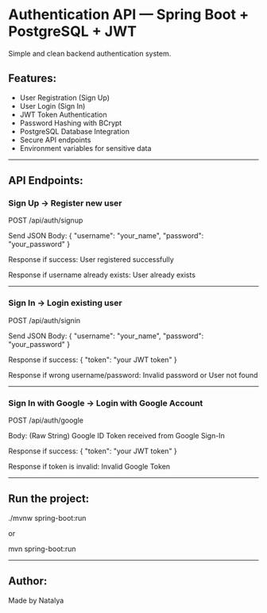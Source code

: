 
# Authentication API — Spring Boot + PostgreSQL + JWT

Simple and clean backend authentication system.

## Features:
- User Registration (Sign Up)
- User Login (Sign In)
- JWT Token Authentication
- Password Hashing with BCrypt
- PostgreSQL Database Integration
- Secure API endpoints
- Environment variables for sensitive data

---

## API Endpoints:

### Sign Up → Register new user
POST /api/auth/signup

Send JSON Body:
{
"username": "your_name",
"password": "your_password"
}

Response if success:
User registered successfully

Response if username already exists:
User already exists

---

### Sign In → Login existing user
POST /api/auth/signin

Send JSON Body:
{
"username": "your_name",
"password": "your_password"
}

Response if success:
{
"token": "your JWT token"
}

Response if wrong username/password:
Invalid password
or
User not found

---

### Sign In with Google → Login with Google Account
POST /api/auth/google

Body: (Raw String)
Google ID Token received from Google Sign-In

Response if success:
{
"token": "your JWT token"
}

Response if token is invalid:
Invalid Google Token

---

## Run the project:

./mvnw spring-boot:run

or

mvn spring-boot:run

---

## Author:
Made by Natalya
